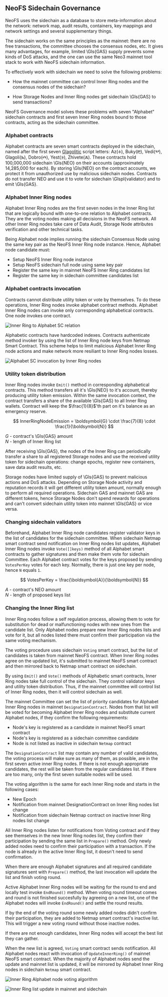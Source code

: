 ## NeoFS Sidechain Governance

NeoFS uses the sidechain as a database to store meta-information about the network: network map, audit results, containers, key mappings and network settings and several supplementary things.

The sidechain works on the same principles as the mainnet: there are no free transactions, the committee chooses the consensus nodes, etc. It gives many advantages, for example, limited \Gls{GAS} supply prevents some kinds of DoS attacks, and the one can use the same Neo3 mainnet tool stack to work with NeoFS sidechain information.

To effectively work with sidechain we need to solve the following problems:

* How the mainnet committee can control Inner Ring nodes and the consensus nodes of the sidechain?

* How Storage Nodes and Inner Ring nodes get sidechain \Gls{GAS} to send transactions?

NeoFS Governance model solves these problems with seven "Alphabet" sidechain contracts and first seven Inner Ring nodes bound to those contracts, acting as the sidechain committee.

### Alphabet contracts

Alphabet contracts are seven smart contracts deployed in the sidechain, named after the first seven [Glagolitic](https://en.wikipedia.org/wiki/Glagolitic_script) script letters: Az(Ⰰ), Buky(Ⰱ), Vedi(Ⰲ), Glagoli(Ⰳ), Dobro(Ⰴ), Yest(Ⰵ), Zhivete(Ⰶ). These contracts hold 100,000,000 sidechain \Gls{NEO} on their accounts (approximately 14,285,000 for each). By storing \Gls{NEO} on the contract accounts, we protect it from unauthorized use by malicious sidechain nodes. Contracts do not transfer NEO and use it to vote for sidechain \Glspl{validator} and to emit \Gls{GAS}.

### Alphabet Inner Ring nodes

Alphabet Inner Ring nodes are the first seven nodes in the Inner Ring list that are logically bound with one-to-one relation to Alphabet contracts. They are the voting nodes making all decisions in the NeoFS network. All other Inner Ring nodes take care of Data Audit, Storage Node attributes verification and other technical tasks.

Being Alphabet node implies running the sidechain Consensus Node using the same key pair as the NeoFS Inner Ring node instance. Hence, Alphabet node candidate must:

- Setup NeoFS Inner Ring node instance
- Setup NeoFS sidechain full node using same key pair
- Register the same key in mainnet NeoFS Inner Ring  candidates list
- Register the same key in sidechain committee candidates list

### Alphabet contracts invocation

Contracts cannot distribute utility token or vote by themselves. To do these operations, Inner Ring nodes invoke alphabet contract methods. Alphabet Inner Ring nodes can invoke only corresponding alphabetical contracts. One node invokes one contract.

![Inner Ring to Alphabet SC relation](pic/gov-scir)

Alphabetic contracts have hardcoded indexes. Contracts authenticate method invoker by using the list of Inner Ring node keys from Netmap Smart Contract. This scheme helps to limit malicious Alphabet Inner Ring node actions and make network more resiliant to Inner Ring nodes losses.

![Alphabet SC invocation by Inner Ring nodes](pic/gov-invoke)

### Utility token distribution

Inner Ring nodes invoke `Emit()` method in corresponding alphabetical contracts. This method transfers all it's \Gls{NEO} to it's account, thereby producing utility token emission. Within the same invocation context, the contract transfers a share of the available \Gls{GAS} to all Inner Ring wallets. Contract will keep the $\frac{1}{8}$'th part on it's balance as an emergency reserve.

$$
InnerRingNodeEmission =
\boldsymbol{G} \cdot \frac{7}{8} \cdot \frac{1}{\boldsymbol{N}}
$$

$G$ - contract's \Gls{GAS} amount \
$N$ - length of Inner Ring list

After receiving \Gls{GAS}, the nodes of the Inner Ring can periodically transfer a share to all registered Storage nodes and use the received utility token for sidechain operations: change epochs, register new containers, save data audit results, etc.

Storage nodes have limited supply of \Gls{GAS} to prevent malicious actions and DoS attacks. Depending on Storage Node activity and reputation records it will get different utility token amount, normally enough to perform all required operations. Sidechain GAS and mainnet GAS are different tokens, hence Storage Nodes don't spend rewards for operations and can't convert sidechain utility token into mainnet \Gls{GAS} or vice versa.

### Changing sidechain validators

Beforehand, Alphabet Inner Ring node candidates register validator keys in the list of candidates for the sidechain committee. When sidechain Netmap smart contract send notification on Inner Ring nodes list updates, Alphabet Inner Ring nodes invoke `Vote([]keys)` method of all Alphabet smart contracts to gather signatures and then make them vote for sidechain Committee. Each Alphabet contract votes for the keys proposed by sending `VotesPerKey` votes for each key. Normally, there is just one key per node, hence `N` equals `1`.

$$
VotesPerKey = \frac{\boldsymbol{A}}{\boldsymbol{N}}
$$

$A$ - contract's NEO amount \
$N$ - length of proposed keys list

### Changing the Inner Ring list

Inner Ring nodes follow a self regulation process, allowing them to vote for substitution for dead or malfunctioning nodes with new ones from the candidate list. Only Alphabet nodes prepare new Inner Ring nodes lists and vote for it, but all nodes listed there must confirm their participation via the same voting mechanism.

The voting procedure uses sidechain `Voting` smart contract, but the list of candidates is taken from mainnet NeoFS contract. When Inner Ring nodes agree on the updated list, it's submitted to mainnet NeoFS smart contract and then mirrored back to Netmap smart contract on sidechain.

By using `Emit()` and `Vote()` methods of Alphabetic smart contracts, Inner Ring nodes take full control of the sidechain. They control validator keys and utility token distribution. Thus, if the mainnet committee will control list of Inner Ring nodes, then it will control sidechain as well.

The mainnet Committee can set the list of priority candidates for Alphabet Inner Ring nodes in mainnet `DesignationContract`. Nodes from that list will be voted for becoming Alphabet Inner Ring nodes and substitute current Alphabet nodes, if they confirm the following requirements:

- Node's key is registered as a candidate in mainnet NeoFS smart contract
- Node's key is registered as a sidechain committee candidate
- Node is not listed as inactive in sidechain `Netmap` contract

The `DesignationContract` list may contain any number of valid candidates, the voting process will make sure as many of them, as possible, are in the first seven active inner Ring nodes. If there is not enough appropriate candidates, the rest will be taken from the regular candidates list. If there are too many, only the first seven suitable nodes will be used.

The voting algorithm is the same for each Inner Ring node and starts in the following cases:

- New Epoch
- Notification from mainnet DesignationContract on Inner Ring nodes list change
- Notification from sidechain Netmap contract on inactive Inner Ring nodes list change

All Inner Ring nodes listen for notifications from Voting contract and if they see themselves in the new Inner Ring nodes list, they confirm their participation by sending the same list in `Prepare()` method. Only newly added nodes need to confirm their participation with a transaction. If the node is already in the active Inner Ring list, it doesn't need to send confirmation.

When there are enough Alphabet signatures and all required candidate signatures sent with `Prepare()` method, the last invocation will update the list and finish voting round.

Active Alphabet Inner Ring nodes will be waiting for the round to end and locally test invoke `EndRound()` method. When voting round timeout comes and round is not finished succesfully by agreeing on a new list, one of the Alphabet nodes will invoke `EndRound()` and settle the round results.

If by the end of the voting round some newly added nodes didn't confirm their participation, they are added to Netmap smart contract's inactive list. This will trigger a new voting round without those inactive nodes.

If there are not enough candidates, Inner Ring nodes will accept the best list they can gather.

When the new list is agreed, `Voting` smart contract sends notification. All Alphabet nodes react with invocation of `UpdateInnerRing()` of mainnet NeoFS smart contract. When the majority of Alphabet nodes send the update and mainnet list is updated, it will be mirrored by Alphabet Inner Ring nodes in sidechain `Netmap` smart contract.

![Inner Ring Alphabet node voting algorithm](pic/gov-irvote)

![Inner Ring list update in mainnet and sidechain](pic/gov-irvote2)
